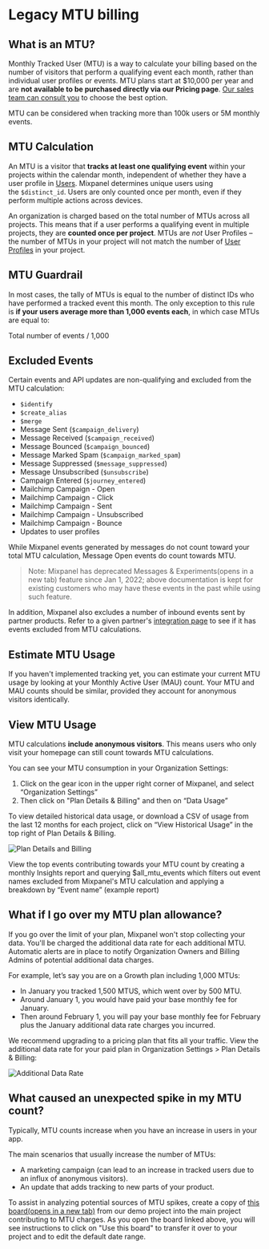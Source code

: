 # Legacy MTU billing

## What is an MTU?

Monthly Tracked User (MTU) is a way to calculate your billing based on the number of visitors that perform a qualifying event each month, rather than individual user profiles or events. MTU plans start at $10,000 per year and are **not available to be purchased directly via our Pricing page**. [Our sales team can consult you](https://mixpanel.com/contact-us/sales/) to choose the best option.

MTU can be considered when tracking more than 100k users or 5M monthly events.

## MTU Calculation

An MTU is a visitor that **tracks at least one qualifying event** within your projects within the calendar month, independent of whether they have a user profile in [Users](https://docs.mixpanel.com/docs/users/overview#basic-features). Mixpanel determines unique users using the `$distinct_id`. Users are only counted once per month, even if they perform multiple actions across devices.

An organization is charged based on the total number of MTUs across all projects. This means that if a user performs a qualifying event in multiple projects, they are **counted once per project**. MTUs are *not* User Profiles – the number of MTUs in your project will not match the number of [User Profiles](https://docs.mixpanel.com/docs/data-structure/user-profiles) in your project.

## MTU Guardrail

In most cases, the tally of MTUs is equal to the number of distinct IDs who have performed a tracked event this month. The only exception to this rule is **if your users average more than 1,000 events each**, in which case MTUs are equal to:

Total number of events / 1,000

## Excluded Events

Certain events and API updates are non-qualifying and excluded from the MTU calculation:

- `$identify`
- `$create_alias`
- `$merge`
- Message Sent (`$campaign_delivery`)
- Message Received (`$campaign_received`)
- Message Bounced (`$campaign_bounced`)
- Message Marked Spam (`$campaign_marked_spam`)
- Message Suppressed (`$message_suppressed`)
- Message Unsubscribed (`$unsubscribe`)
- Campaign Entered (`$journey_entered`)
- Mailchimp Campaign - Open
- Mailchimp Campaign - Click
- Mailchimp Campaign - Sent
- Mailchimp Campaign - Unsubscribed
- Mailchimp Campaign - Bounce
- Updates to user profiles

While Mixpanel events generated by messages do not count toward your total MTU calculation, Message Open events do count towards MTU.

> Note: Mixpanel has deprecated Messages & Experiments(opens in a new tab) feature since Jan 1, 2022; above documentation is kept for existing customers who may have these events in the past while using such feature.
> 
In addition, Mixpanel also excludes a number of inbound events sent by partner products. Refer to a given partner's [integration page](https://docs.mixpanel.com/docs/cohort-sync/integrations/airship) to see if it has events excluded from MTU calculations.

## Estimate MTU Usage

If you haven't implemented tracking yet, you can estimate your current MTU usage by looking at your Monthly Active User (MAU) count. Your MTU and MAU counts should be similar, provided they account for anonymous visitors identically.

## View MTU Usage

MTU calculations **include anonymous visitors**. This means users who only visit your homepage can still count towards MTU calculations.

You can see your MTU consumption in your Organization Settings:

1. Click on the gear icon in the upper right corner of Mixpanel, and select “Organization Settings”
2. Then click on "Plan Details & Billing" and then on “Data Usage”

To view detailed historical data usage, or download a CSV of usage from the last 12 months for each project, click on “View Historical Usage” in the top right of Plan Details & Billing.

![Plan Details and Billing](/mtu-usage-details.png)

View the top events contributing towards your MTU count by creating a monthly Insights report and querying $all_mtu_events which filters out event names excluded from Mixpanel's MTU calculation and applying a breakdown by “Event name” (example report)

## What if I go over my MTU plan allowance?

If you go over the limit of your plan, Mixpanel won't stop collecting your data. You'll be charged the additional data rate for each additional MTU. Automatic alerts are in place to notify Organization Owners and Billing Admins of potential additional data charges.

For example, let’s say you are on a Growth plan including 1,000 MTUs:

- In January you tracked 1,500 MTUS, which went over by 500 MTU.
- Around January 1, you would have paid your base monthly fee for January.
- Then around February 1, you will pay your base monthly fee for February plus the January additional data rate charges you incurred.

We recommend upgrading to a pricing plan that fits all your traffic. View the additional data rate for your paid plan in Organization Settings > Plan Details & Billing:

![Additional Data Rate](/additional-data-rate.png)

## What caused an unexpected spike in my MTU count?

Typically, MTU counts increase when you have an increase in users in your app. 

The main scenarios that usually increase the number of MTUs:

- A marketing campaign (can lead to an increase in tracked users due to an influx of anonymous visitors).
- An update that adds tracking to new parts of your product.

To assist in analyzing potential sources of MTU spikes, create a copy of [this board(opens in a new tab)](https://mixpanel.com/project/2195193/view/139237/app/boards#id=5762529) from our demo project into the main project contributing to MTU charges. As you open the board linked above, you will see instructions to click on "Use this board" to transfer it over to your project and to edit the default date range.
